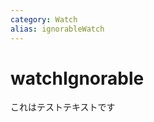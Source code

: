 ```yaml
---
category: Watch
alias: ignorableWatch
---
```


# watchIgnorable

<!-- TODO: write how to make in ja -->

これはテストテキストです